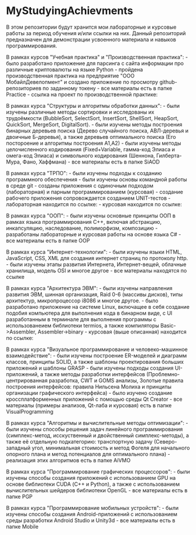 # MyStudyingAchievments

В этом репозитории будут хранится мои лабораторные и курсовые работы
за период обучения и/или ссылки на них. Данный репозиторий предназначен 
для демонстрации усвоенного материала и навыков программирования.

В рамках курсов "Учебная практика" и "Производственная практика":
	- было разработано приложение для парсинга с сайта информации 
про различные криптовалюты на языке Python
	- пройдена производственная практика на предприятие "ООО 
МобайлДевелопмент" и создано приложение по просмотру github-репозиториев
по заданному токену
	- все материалы есть в папке Practice
	- ссылка на проект по производственной практике:

В рамках курса "Структуры и алгоритмы обработки данных":
	- были изучены различные методы сортировки и исследованы их
трудоёмкости (BubbleSort, SelectSort, InsertSort, ShellSort, HeapSort,
QuickSort, MergeSort, DigitalSort).
	- были изучены методы построения бинарных деревьев поиска
(Дерево случайного поиска, АВЛ-деревья и двоичные Б-деревья), 
а также деревьев оптимального поиска (Его постороение 
и алгоритмы построения А1,А2)
	- были изучены методы целочисленного кодирования 
(Fixed+Variable, гамма-код Элиаса и омега-код Элиаса) и
символьного кодирования (Шеннона, Гилберта-Мура, Фано, Хаффмана)
	- все материалы есть в папке SiAOD

В рамках курса "ТРПО":
	- были изучены подходы к созданию программного обеспечения
	- были изучены основы командной работы в среде git
	- созданы приложения с одиночным подходом (лабораторная) 
и парным программированием (курсовая)
	- создание рабочего приложения сопровождается созданием UNIT-тестов
	- лабораторная находится по ссылке:
	- курсовая находится по ссылке:

В рамках курса "ООП":
	- были изучены основные принципы ООП в рамках языка программирования
C++, включая абстракцию, инкапсуляцию, наследование, полиморфизм, композицию
	- разработаны лабораторные и курсовая работы на основе языка C#
	- все материалы есть в папке OOP

В рамках курса "Интернет-технологии":
	- были изучены языки HTML, JavaScript, CSS, XML для создания 
интернет страниц по протоколу http.
	- были изучены этапы развития Интернета, Интернет-вещей, облачные 
хранилища, модель OSI и многое другое
	- все материалы находятся по ссылке

В рамках курса "Архитектура ЭВМ":
	- были изучены направления развития ЭВМ, шинная организация, Raid 0-6
(массивы дисков), типы архитектур, микропроцессор i8086 и многое другое.
	- было разработано приложение на системе Linux, включащее в себя
создание подобия компьютера для выполнения кода в бинарном виде,
c UI разработанным в терминале для выполнения программы с использованеием
библиотеки termios, а также компиляторы Basic->Assembler, Assembler->binary
	- курсовая (выше описанная) находится по ссылке:

В рамках курса "Визуальное программирование и человеко-машинное взаимодействие":
	- были изучены построение ER-моделей и диаграмм классов, принципы SOLID,
а также шаблоны проектирования больших приложений и шаблоны GRASP
	- были изучены подходы создания UI-приложений, а также методы разработки
интерфейсов (Проблемно-центрированная разработка, CWT и GOMS анализы, Золотые 
правила построения интерфейсов: правила Нильсена Молиха и принципы организации 
графического интерфейса)
	- было изучено создание кроссплатформенных приложений с помощью среды
Qt Creator
	- все материалы (примеры анализов, Qt-лаба и курсовая) есть в папке
VisualProgramming

В рамках курса "Алгоритмы и вычислительные методы оптимизации":
	- были изучены способы решения задач линейного программирования
(симплекс-метод, исскуственный и двойственный симплекс-методы), а также
её отдельную подкатегорию: транспортную задачу (Северо-западный угол,
минимальная стоимость и метод Фогеля для начального опорного плана и
метод потенциалов для оптимального плана)
	- реализация этих алгоритмов есть в папке AiVMO

В рамках курса "Программирование графических процессоров":
	- были изучены способы создания приложений с использованием GPU на основе
библиотеки CUDA (С++ и Python), а также с использованием вычислительных шейдеров
библиотеки OpenGL
	- все материалы есть в папке PGP

В рамках курса "Программирование мобильных устройств":
	- были изучены способы создания Android-приложений с использованием
среды разработки Android Studio и Unity3d
	- все материалы есть в папке Mobile